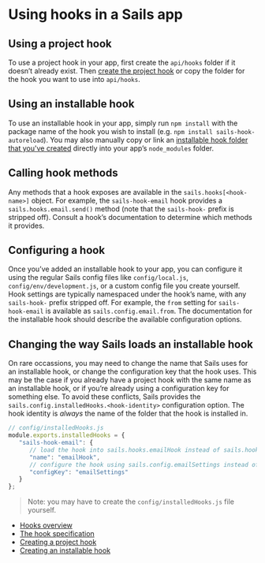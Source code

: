 # Using hooks in a Sails app

## Using a project hook
To use a project hook in your app, first create the `api/hooks` folder if it doesn&rsquo;t already exist.  Then [create the project hook](http://sailsjs.com/documentation/concepts/extending-sails/Hooks/projecthooks.html) or copy the folder for the hook you want to use into `api/hooks`.

## Using an installable hook
To use an installable hook in your app, simply run `npm install` with the package name of the hook you wish to install (e.g. `npm install sails-hook-autoreload`).  You may also manually copy or link an [installable hook folder that you've created](http://sailsjs.com/documentation/concepts/extending-sails/Hooks/installablehooks.html) directly into your app&rsquo;s `node_modules` folder.

## Calling hook methods
Any methods that a hook exposes are available in the `sails.hooks[<hook-name>]` object.  For example, the `sails-hook-email` hook provides a `sails.hooks.email.send()` method (note that the `sails-hook-` prefix is stripped off).  Consult a hook&rsquo;s documentation to determine which methods it provides.

## Configuring a hook
Once you&rsquo;ve added an installable hook to your app, you can configure it using the regular Sails config files like `config/local.js`, `config/env/development.js`, or a custom config file you create yourself.  Hook settings are typically namespaced under the hook&rsquo;s name, with any `sails-hook-` prefix stripped off.  For example, the `from` setting for `sails-hook-email` is available as `sails.config.email.from`.  The documentation for the installable hook should describe the available configuration options.

## Changing the way Sails loads an installable hook
On rare occassions, you may need to change the name that Sails uses for an installable hook, or change the configuration key that the hook uses.  This may be the case if you already have a project hook with the same name as an installable hook, or if you&rsquo;re already using a configuration key for something else.  To avoid these conflicts, Sails provides the `sails.config.installedHooks.<hook-identity>` configuration option.  The hook identity is *always* the name of the folder that the hook is installed in.

```javascript
// config/installedHooks.js
module.exports.installedHooks = {
   "sails-hook-email": {
      // load the hook into sails.hooks.emailHook instead of sails.hooks.email
      "name": "emailHook",
      // configure the hook using sails.config.emailSettings instead of sails.config.email
      "configKey": "emailSettings"
   }
};
```

> Note: you may have to create the `config/installedHooks.js` file yourself.

* [Hooks overview](http://sailsjs.com/documentation/concepts/extending-sails/Hooks)
* [The hook specification](http://sailsjs.com/documentation/concepts/extending-sails/Hooks/hookspec)
* [Creating a project hook](http://sailsjs.com/documentation/concepts/extending-sails/Hooks/projecthooks.html)
* [Creating an installable hook](http://sailsjs.com/documentation/concepts/extending-sails/Hooks/installablehooks.html)



<docmeta name="displayName" value="Using hooks">
<docmeta name="stabilityIndex" value="3">

